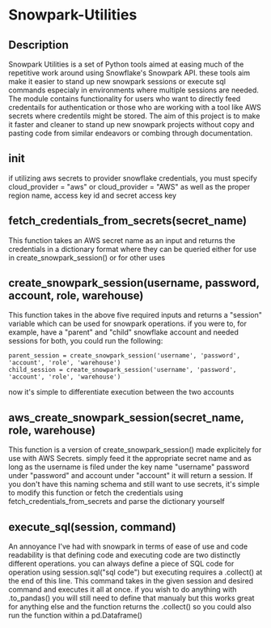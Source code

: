 # Snowpark-Utilities
## Description
Snowpark Utilities is a set of Python tools aimed at easing much of the repetitive work around using Snowflake's Snowpark API.  these tools aim make it easier to stand up new snowpark sessions or execute sql commands especialy in environments where multiple sessions are needed.  The module contains functionality for users who want to directly feed credentails for authentication or those who are working with a tool like AWS secrets where credentils might be stored.  The aim of this project is to make it faster and cleaner to stand up new snowpark projects without copy and pasting code from similar endeavors or combing through documentation.

## __init__
if utilizing aws secrets to provider snowflake credentials, you must specify cloud_provider = "aws" or cloud_provider = "AWS" as well as the proper region name, access key id and secret access key

## fetch_credentials_from_secrets(secret_name)
This function takes an AWS secret name as an input and returns the credentials in a dictionary format where they can be queried either for use in create_snowpark_session() or for other uses

## create_snowpark_session(username, password, account, role, warehouse)
This function takes in the above five required inputs and returns a "session" variable which can be used for snowpark operations.  if you were to, for example, have a "parent" and "child" snowflake account and needed sessions for both, you could run the following:
```
parent_session = create_snowpark_session('username', 'password', 'account', 'role', 'warehouse')
child_session = create_snowpark_session('username', 'password', 'account', 'role', 'warehouse')
```
now it's simple to differentiate execution between the two accounts

## aws_create_snowpark_session(secret_name, role, warehouse)
This function is a version of create_snowpark_session() made explicitely for use with AWS Secrets.  simply feed it the appropriate secret name and as long as the username is filed under the key name "username" password under "password" and account under "account" it will return a session.  If you don't have this naming schema and still want to use secrets, it's simple to modify this function or fetch the credentials using fetch_credentials_from_secrets and parse the dictionary yourself

## execute_sql(session, command)
An annoyance I've had with snowpark in terms of ease of use and code readability is that defining code and executing code are two distinctly different operations.  you can always define a piece of SQL code for operation using session.sql("sql code") but executing requires a .collect() at the end of this line.  This command takes in the given session and desired command and executes it all at once.  if you wish to do anything with .to_pandas() you will still need to define that manualy but this works great for anything else and the function returns the .collect() so you could also run the function within a pd.Dataframe()
